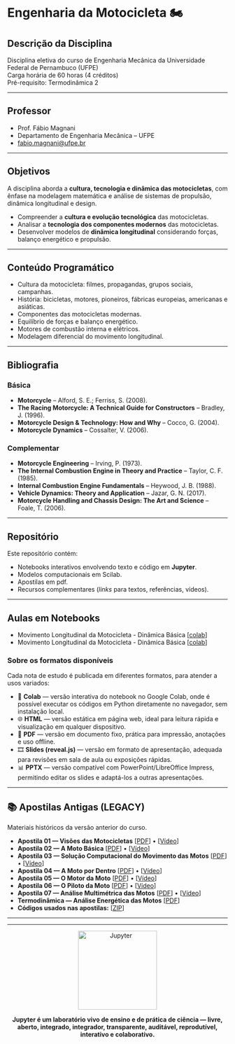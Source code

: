 # Engenharia da Motocicleta 🏍️

## Descrição da Disciplina  
Disciplina eletiva do curso de Engenharia Mecânica da Universidade Federal de Pernambuco (UFPE)  
Carga horária de 60 horas (4 créditos)  
Pré-requisito: Termodinâmica 2


---

##  Professor
- Prof. Fábio Magnani  
- Departamento de Engenharia Mecânica – UFPE  
- fabio.magnani@ufpe.br 

---

## Objetivos

A disciplina aborda a **cultura, tecnologia e dinâmica das motocicletas**, com ênfase na modelagem matemática e análise de sistemas de propulsão, dinâmica longitudinal e design.  

- Compreender a **cultura e evolução tecnológica** das motocicletas.  
- Analisar a **tecnologia dos componentes modernos** das motocicletas.  
- Desenvolver modelos de **dinâmica longitudinal** considerando forças, balanço energético e propulsão.  

---

## Conteúdo Programático
- Cultura da motocicleta: filmes, propagandas, grupos sociais, campanhas.  
- História: bicicletas, motores, pioneiros, fábricas europeias, americanas e asiáticas.  
- Componentes das motocicletas modernas.  
- Equilíbrio de forças e balanço energético.  
- Motores de combustão interna e elétricos.  
- Modelagem diferencial do movimento longitudinal.  

---

## Bibliografia
### Básica
- **Motorcycle** – Alford, S. E.; Ferriss, S. (2008).  
- **The Racing Motorcycle: A Technical Guide for Constructors** – Bradley, J. (1996).  
- **Motorcycle Design & Technology: How and Why** – Cocco, G. (2004).  
- **Motorcycle Dynamics** – Cossalter, V. (2006).  

### Complementar
- **Motorcycle Engineering** – Irving, P. (1973).  
- **The Internal Combustion Engine in Theory and Practice** – Taylor, C. F. (1985).  
- **Internal Combustion Engine Fundamentals** – Heywood, J. B. (1988).  
- **Vehicle Dynamics: Theory and Application** – Jazar, G. N. (2017).  
- **Motorcycle Handling and Chassis Design: The Art and Science** – Foale, T. (2006).  

---

##  Repositório
Este repositório contém:
- Notebooks interativos envolvendo texto e código em **Jupyter**.  
- Modelos computacionais em Scilab.  
- Apostilas em pdf.  
- Recursos complementares (*links* para textos, referências, vídeos).

---

## Aulas em Notebooks

- Movimento Longitudinal da Motocicleta - Dinâmica Básica [[colab](https://colab.research.google.com/github/Prof-Magnani/engenharia-motocicleta/blob/main/notebooks/ne-moto-longitudinal-basica.ipynb)] 
- Movimento Longitudinal da Motocicleta - Dinâmica Básica [[colab](https://colab.research.google.com/github/Prof-Magnani/engenharia-motocicleta/blob/main/notebooks/ne-moto-normais-uso-fracionamento)] 

### Sobre os formatos disponíveis

Cada nota de estudo é publicada em diferentes formatos, para atender a usos variados:

- 📓 **Colab** — versão interativa do notebook no Google Colab, onde é possível executar os códigos em Python diretamente no navegador, sem instalação local.  
- 🌐 **HTML** — versão estática em página web, ideal para leitura rápida e visualização em qualquer dispositivo.  
- 📑 **PDF** — versão em documento fixo, prática para impressão, anotações e uso offline.  
- 🎞️ **Slides (reveal.js)** — versão em formato de apresentação, adequada para revisões em sala de aula ou exposições rápidas.  
- 📊 **PPTX** — versão compatível com PowerPoint/LibreOffice Impress, permitindo editar os slides e adaptá-los a outras apresentações.


---

## 📚 Apostilas Antigas (LEGACY)

Materiais históricos da versão anterior do curso. 

- **Apostila 01 — Visões das Motocicletas**   [[PDF](apostilas-pdf/eng-moto-apost-01-visoes-motocicleta.pdf)] • [[Vídeo](https://www.youtube.com/watch?v=X9RbAon7sug)]
- **Apostila 02 — A Moto Básica**   [[PDF](apostilas-pdf/eng-moto-apost-02-moto-basica.pdf)] • [[Vídeo](https://www.youtube.com/watch?v=IDyAYvdUh10)]
- **Apostila 03 — Solução Computacional do Movimento das Motos** [[PDF](apostilas-pdf/eng-moto-apost-03-solucao-numerica.pdf)] • [[Vídeo](https://www.youtube.com/watch?v=I2AIpOF7wf4)]
- **Apostila 04 — A Moto por Dentro**  [[PDF](apostilas-pdf/eng-moto-apost-04-moto-por-dentro.pdf)] • [[Vídeo](https://www.youtube.com/watch?v=zMIbKd7HfE4)]
- **Apostila 05 — O Motor da Moto**  [[PDF](apostilas-pdf/eng-moto-apost-05-motor-da-moto.pdf)] • [[Vídeo](https://www.youtube.com/watch?v=LKosrAflNno)]
- **Apostila 06 — O Piloto da Moto**  [[PDF](apostilas-pdf/eng-moto-apost-06-piloto-da-moto.pdf)] • [[Vídeo](https://www.youtube.com/watch?v=t_9yUY2w8p4)]
- **Apostila 07 — Análise Multimétrica das Motos** [[PDF](apostilas-pdf/eng-moto-apost-07-analise-multimetrica.pdf)] • [[Vídeo](https://www.youtube.com/watch?v=O8M-WG3ORoY)]
- **Termodinâmica — Análise Energética das Motos**   [[PDF](apostilas-pdf/termodinamica-analise-energetica-motos.pdf)]
- **Códigos usados nas apostilas:** [[ZIP](apostilas-pdf/codigos-computacionais-engenharia-motocicleta.zip)]


 
---

---

<p align="center">
  <a href="https://jupyter.org" target="_blank">
    <img src="https://jupyter.org/assets/homepage/main-logo.svg" alt="Jupyter" width="180"/>
  </a>
</p>

<p align="center">
  <b>Jupyter é um laboratório vivo de ensino e de prática de ciência — livre, aberto, integrado, integrador, transparente, auditável, reprodutível, interativo e colaborativo.</b>
</p>



